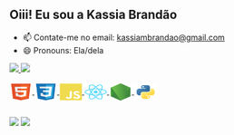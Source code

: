 ## Oiii! Eu sou a Kassia Brandão
- 📫 Contate-me no email: kassiambrandao@gmail.com
- 😄 Pronouns: Ela/dela

 <div>
  <a href="https://github.com/KassiaBrandao">
  <img height="180em" src="https://github-readme-stats.vercel.app/api?username=KassiaBrandao&show_icons=true&theme=gotham&include_all_commits=true&count_private=true"/>
  <img height="180em" src="https://github-readme-stats.vercel.app/api/top-langs/?username=KassiaBrandao&layout=compact&langs_count=7&theme=gotham"/>
</div>
  <div style="display: inline_block"><br>
  
  <img align="center" alt="KB-Ts" height="30" width="40" src="https://raw.githubusercontent.com/devicons/devicon/master/icons/html5/html5-original.svg">
  <img align="center" alt="KB-Csharp" height="30" width="40" src="https://raw.githubusercontent.com/devicons/devicon/master/icons/css3/css3-original.svg">
  <img align="center" alt="KB-Js" height="30" width="40" src="https://raw.githubusercontent.com/devicons/devicon/master/icons/javascript/javascript-plain.svg">
  <img align="center" alt="KB-Csharp" height="30" width="40" src="https://raw.githubusercontent.com/devicons/devicon/master/icons/react/react-original.svg">
  <img align="center" alt="KB-Csharp" height="30" width="40" src="https://raw.githubusercontent.com/devicons/devicon/master/icons/nodejs/nodejs-original.svg">
  <img align="center" alt="KB-Csharp" height="30" width="40" src="https://raw.githubusercontent.com/devicons/devicon/master/icons/python/python-original.svg">

</div>
  
##

  <div> 
  <a href="https://www.instagram.com/brandaokas/" target="_blank"><img src="https://img.shields.io/badge/-Instagram-%23E4405F?style=for-the-badge&logo=instagram&logoColor=white" target="_blank"></a>
  <a href="https://www.linkedin.com/in/kassiabrandao/" target="_blank"><img src="https://img.shields.io/badge/-LinkedIn-%230077B5?style=for-the-badge&logo=linkedin&logoColor=white" target="_blank"></a> 
